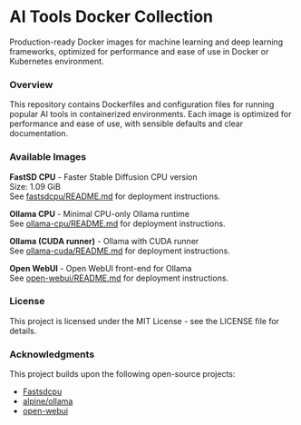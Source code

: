 # AI Tools Docker Collection

Production-ready Docker images for machine learning and deep learning frameworks, optimized for performance and ease of use in Docker or Kubernetes environment.

### Overview

This repository contains Dockerfiles and configuration files for running popular AI tools in containerized environments. Each image is optimized for performance and ease of use, with sensible defaults and clear documentation.

### Available Images

**FastSD CPU** - Faster Stable Diffusion CPU version  
Size: 1.09 GiB  
See [fastsdcpu/README.md](https://github.com/z-george-ma/ai-tools/blob/main/fastsdcpu/README.md) for deployment instructions.

**Ollama CPU** - Minimal CPU-only Ollama runtime  
See [ollama-cpu/README.md](https://github.com/z-george-ma/ai-tools/blob/main/ollama-cpu/README.md) for deployment instructions.

**Ollama (CUDA runner)** - Ollama with CUDA runner  
See [ollama-cuda/README.md](https://github.com/z-george-ma/ai-tools/blob/main/ollama-cuda/README.md) for deployment instructions.

**Open WebUI** - Open WebUI front-end for Ollama  
See [open-webui/README.md](https://github.com/z-george-ma/ai-tools/blob/main/open-webui/README.md) for deployment instructions.

### License

This project is licensed under the MIT License - see the LICENSE file for details.

### Acknowledgments

This project builds upon the following open-source projects:

- [Fastsdcpu](https://github.com/rupeshs/fastsdcpu)
- [alpine/ollama](https://hub.docker.com/r/alpine/ollama)
- [open-webui](https://github.com/open-webui/open-webui)
